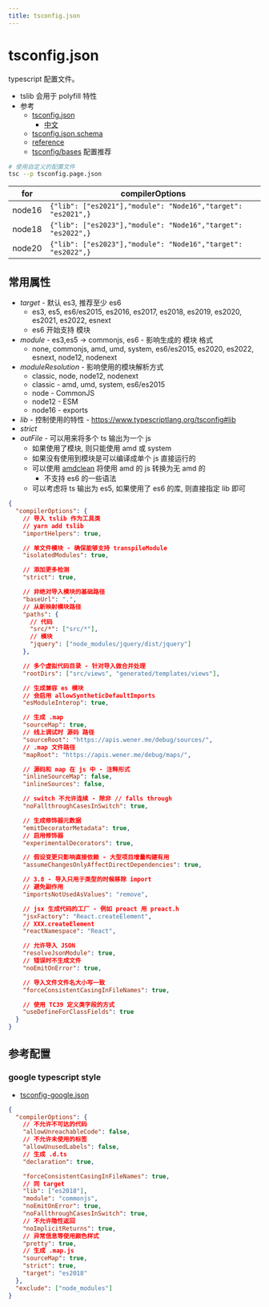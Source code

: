 ```yaml
---
title: tsconfig.json
---
```


# tsconfig.json

typescript 配置文件。

- tslib 会用于 polyfill 特性
- 参考
  - [tsconfig.json](https://www.typescriptlang.org/docs/handbook/tsconfig-json.html)
    - [中文](https://zhongsp.gitbooks.io/typescript-handbook/content/doc/handbook/tsconfig.json.html)
  - [tsconfig.json.schema](http://json.schemastore.org/tsconfig)
  - [reference](https://www.typescriptlang.org/tsconfig)
  - [tsconfig/bases](https://github.com/tsconfig/bases) 配置推荐

```bash
# 使用自定义的配置文件
tsc --p tsconfig.page.json
```

| for    | compilerOptions                                              |
| ------ | ------------------------------------------------------------ |
| node16 | `{"lib": ["es2021"],"module": "Node16","target": "es2021",}` |
| node18 | `{"lib": ["es2023"],"module": "Node16","target": "es2022",}` |
| node20 | `{"lib": ["es2023"],"module": "Node16","target": "es2022",}` |

## 常用属性

- _target_ - 默认 es3, 推荐至少 es6
  - es3, es5, es6/es2015, es2016, es2017, es2018, es2019, es2020, es2021, es2022, esnext
  - es6 开始支持 模块
- _module_ - es3,es5 -> commonjs, es6 - 影响生成的 模块 格式
  - none, commonjs, amd, umd, system, es6/es2015, es2020, es2022, esnext, node12, nodenext
- _moduleResolution_ - 影响使用的模块解析方式
  - classic, node, node12, nodenext
  - classic - amd, umd, system, es6/es2015
  - node - CommonJS
  - node12 - ESM
  - node16 - exports
- _lib_ - 控制使用的特性 - https://www.typescriptlang.org/tsconfig#lib
- _strict_
- _outFile_ - 可以用来将多个 ts 输出为一个 js
  - 如果使用了模块, 则只能使用 amd 或 system
  - 如果没有使用到模块是可以编译成单个 js 直接运行的
  - 可以使用 [amdclean](https://github.com/gfranko/amdclean) 将使用 amd 的 js 转换为无 amd 的
    - 不支持 es6 的一些语法
  - 可以考虑将 ts 输出为 es5, 如果使用了 es6 的库, 则直接指定 lib 即可

```json
{
  "compilerOptions": {
    // 导入 tslib 作为工具类
    // yarn add tslib
    "importHelpers": true,

    // 单文件模块 - 确保能够支持 transpileModule
    "isolatedModules": true,

    // 添加更多检测
    "strict": true,

    // 非绝对导入模块的基础路径
    "baseUrl": ".",
    // 从新映射模块路径
    "paths": {
      // 代码
      "src/*": ["src/*"],
      // 模块
      "jquery": ["node_modules/jquery/dist/jquery"]
    },

    // 多个虚拟代码目录 - 针对导入做合并处理
    "rootDirs": ["src/views", "generated/templates/views"],

    // 生成兼容 es 模块
    // 会启用 allowSyntheticDefaultImports
    "esModuleInterop": true,

    // 生成 .map
    "sourceMap": true,
    // 线上调试时 源码 路径
    "sourceRoot": "https://apis.wener.me/debug/sources/",
    // .map 文件路径
    "mapRoot": "https://apis.wener.me/debug/maps/",

    // 源码和 map 在 js 中 - 注释形式
    "inlineSourceMap": false,
    "inlineSources": false,

    // switch 不允许连续 - 除非 // falls through
    "noFallthroughCasesInSwitch": true,

    // 生成修饰器元数据
    "emitDecoratorMetadata": true,
    // 启用修饰器
    "experimentalDecorators": true,

    // 假设变更只影响直接依赖 - 大型项目增量构建有用
    "assumeChangesOnlyAffectDirectDependencies": true,

    // 3.8 - 导入只用于类型的时候移除 import
    // 避免副作用
    "importsNotUsedAsValues": "remove",

    // jsx 生成代码的工厂 - 例如 preact 用 preact.h
    "jsxFactory": "React.createElement",
    // XXX.createElement
    "reactNamespace": "React",

    // 允许导入 JSON
    "resolveJsonModule": true,
    // 错误时不生成文件
    "noEmitOnError": true,

    // 导入文件文件名大小写一致
    "forceConsistentCasingInFileNames": true,

    // 使用 TC39 定义类字段的方式
    "useDefineForClassFields": true
  }
}
```

## 参考配置

### google typescript style

- [tsconfig-google.json](https://github.com/google/gts/blob/master/tsconfig-google.json)

```json
{
  "compilerOptions": {
    // 不允许不可达的代码
    "allowUnreachableCode": false,
    // 不允许未使用的标签
    "allowUnusedLabels": false,
    // 生成 .d.ts
    "declaration": true,

    "forceConsistentCasingInFileNames": true,
    // 同 target
    "lib": ["es2018"],
    "module": "commonjs",
    "noEmitOnError": true,
    "noFallthroughCasesInSwitch": true,
    // 不允许隐性返回
    "noImplicitReturns": true,
    // 异常信息等使用颜色样式
    "pretty": true,
    // 生成 .map.js
    "sourceMap": true,
    "strict": true,
    "target": "es2018"
  },
  "exclude": ["node_modules"]
}
```
